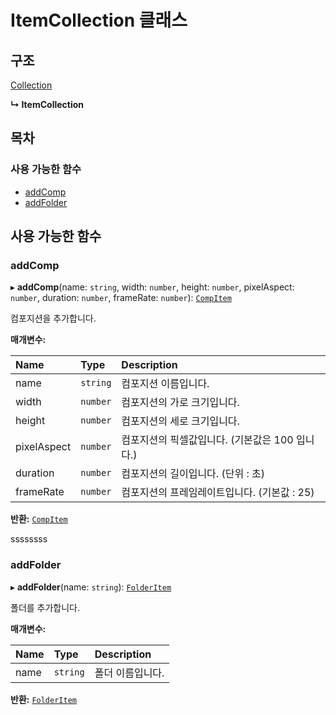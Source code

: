 # ItemCollection 클래스

## 구조

[Collection](collection-class.md)

**↳ ItemCollection**

## 목차

### 사용 가능한 함수

* [addComp](itemcollection-class.md#addcomp)
* [addFolder](itemcollection-class.md#addfolder)

## 사용 가능한 함수

### addComp <a id="addcomp"></a>

▸ **addComp**\(name: `string`, width: `number`, height: `number`, pixelAspect: `number`, duration: `number`, frameRate: `number`\): [`CompItem`](../item-api/compitem-class.md)

컴포지션을 추가합니다.

**매개변수:**

| Name | Type | Description |
| :--- | :--- | :--- |
| name | `string` | 컴포지션 이름입니다. |
| width | `number` | 컴포지션의 가로 크기입니다. |
| height | `number` | 컴포지션의 세로 크기입니다. |
| pixelAspect | `number` | 컴포지션의 픽셀값입니다. \(기본값은 100 입니다.\) |
| duration | `number` | 컴포지션의 길이입니다. \(단위 : 초\) |
| frameRate | `number` | 컴포지션의 프레임레이트입니다. \(기본값 : 25\) |

**반환:** [`CompItem`](../item-api/compitem-class.md)

 ssssssss

### addFolder <a id="addfolder"></a>

▸ **addFolder**\(name: `string`\): [`FolderItem`](../item-api/folderitem-class.md)

폴더를 추가합니다.

**매개변수:**

| Name | Type | Description |
| :--- | :--- | :--- |
| name | `string` | 폴더 이름입니다. |

**반환:** [`FolderItem`](../item-api/folderitem-class.md)

